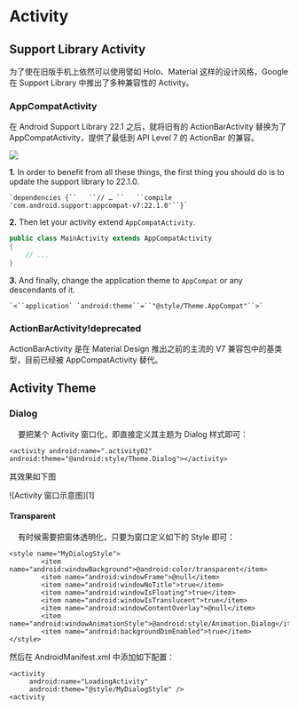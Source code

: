 # Activity

## Support Library Activity

为了使在旧版手机上依然可以使用譬如 Holo、Material 这样的设计风格，Google 在 Support Library 中推出了多种兼容性的 Activity。

### AppCompatActivity

在 Android Support Library 22.1 之后，就将旧有的 ActionBarActivity 替换为了 AppCompatActivity，提供了最低到 API Level 7 的 ActionBar 的兼容。

![](https://androidresearch.files.wordpress.com/2015/04/android-support-22.png)

**1.** In order to benefit from all these things, the first thing you should do is to update the support library to 22.1.0.

```text
`dependencies {``   ``// … ``   ``compile 'com.android.support:appcompat-v7:22.1.0'``}`
```

**2.** Then let your activity extend `AppCompatActivity`.

```java
public class MainActivity extends AppCompatActivity
{
    // ...
}
```

**3.** And finally, change the application theme to `AppCompat` or any descendants of it.

```text
`<``application` `android:theme``=``"@style/Theme.AppCompat"``>`
```

### ActionBarActivity!deprecated

ActionBarActivity 是在 Material Design 推出之前的主流的 V7 兼容包中的基类型，目前已经被 AppCompatActivity 替代。

## Activity Theme

### Dialog

    要把某个 Activity 窗口化，即直接定义其主题为 Dialog 样式即可：

```text
<activity android:name=".activity02"
android:theme="@android:style/Theme.Dialog"></activity>
```

其效果如下图

!\[Activity 窗口示意图\]\[1\]

#### Transparent

    有时候需要把窗体透明化，只要为窗口定义如下的 Style 即可：

```markup
<style name="MyDialogStyle">
        <item name="android:windowBackground">@android:color/transparent</item>
        <item name="android:windowFrame">@null</item>
        <item name="android:windowNoTitle">true</item>
        <item name="android:windowIsFloating">true</item>
        <item name="android:windowIsTranslucent">true</item>
        <item name="android:windowContentOverlay">@null</item>
        <item name="android:windowAnimationStyle">@android:style/Animation.Dialog</item>
        <item name="android:backgroundDimEnabled">true</item>
</style>
```

然后在 AndroidManifest.xml 中添加如下配置：

```text
<activity
     android:name="LoadingActivity"
     android:theme="@style/MyDialogStyle" />
<activity
```

